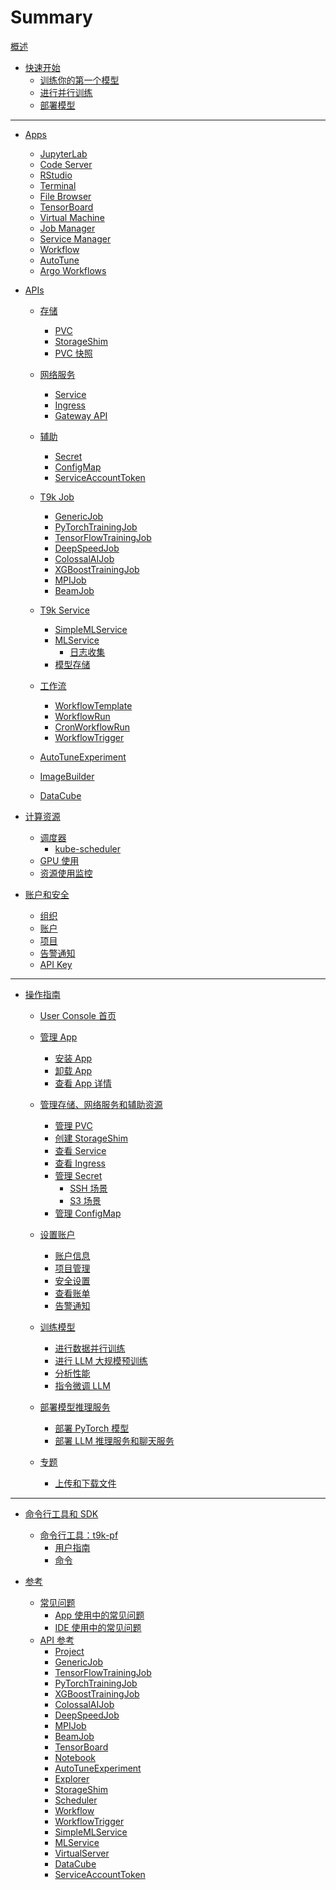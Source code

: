 # Summary

[概述](./overview.md)

* [快速开始](get-started/index.md)
    * [训练你的第一个模型](get-started/training-first-model.md)<!--在 notebook 完成训练-->
    * [进行并行训练](get-started/parallel-training.md)<!--使用 job 进行并行训练-->
    * [部署模型](get-started/deploy-model.md)<!--保存数据集和模型文件-->

---

* [Apps](app/index.md)
    * [JupyterLab](app/jupyterlab.md)
    * [Code Server](app/codeserver.md)
    * [RStudio](app/rstudio.md)
    * [Terminal](app/terminal.md)
    * [File Browser](app/filebrowser.md)
    * [TensorBoard](app/tensorboard.md)
    * [Virtual Machine](app/virtual-machine.md)
    * [Job Manager](app/job-manager.md)
    * [Service Manager](app/service-manager.md)
    * [Workflow](app/workflow.md)
    * [AutoTune](app/autotune.md)
    * [Argo Workflows](app/argo-workflows.md)
    <!-- * [PostgreSQL](app/postgresql.md) -->

* [APIs](api/index.md)

    * [存储](api/storage/index.md)
        * [PVC](api/storage/pvc.md)
        * [StorageShim](api/storage/storageshim.md)
        * [PVC 快照](api/storage/pvc-snapshot.md)

    * [网络服务](api/network/index.md)
        * [Service](api/network/service.md)
        * [Ingress](api/network/ingress.md)
        * [Gateway API](api/network/gateway-api.md)

    * [辅助](api/auxiliary/index.md)
        * [Secret](api/auxiliary/secret.md)
        * [ConfigMap](api/auxiliary/configmap.md)
        * [ServiceAccountToken](api/auxiliary/serviceaccounttoken.md)

    * [T9k Job](api/t9k-job/index.md)
        * [GenericJob](api/t9k-job/genericjob.md)
        * [PyTorchTrainingJob](api/t9k-job/pytorchtrainingjob.md)
        * [TensorFlowTrainingJob](api/t9k-job/tensorflowtrainingjob.md)
        * [DeepSpeedJob](api/t9k-job/deepspeedjob.md)
        * [ColossalAIJob](api/t9k-job/colossalaijob.md)
        * [XGBoostTrainingJob](api/t9k-job/xgboosttrainingjob.md)
        * [MPIJob](api/t9k-job/mpijob.md)
        * [BeamJob](api/t9k-job/beamjob.md)

    * [T9k Service](api/t9k-service/index.md)
        * [SimpleMLService](api/t9k-service/simplemlservice.md)
        * [MLService](api/t9k-service/mlservice.md)
            * [日志收集](api/t9k-service/mlservice-logger.md)
        * [模型存储](api/t9k-service/storage.md)

    * [工作流](api/workflow/index.md)
        * [WorkflowTemplate](api/workflow/workflowtemplate.md)
        * [WorkflowRun](api/workflow/workflowrun.md)
        * [CronWorkflowRun](api/workflow/cronworkflowrun.md)
        * [WorkflowTrigger](api/workflow/workflowtrigger.md)

    * [AutoTuneExperiment](api/autotuneexperiment.md)
    * [ImageBuilder](api/imagebuilder.md)
    * [DataCube](api/datacube.md)

* [计算资源](compute-resource/index.md)
    * [调度器](compute-resource/scheduler/index.md)
        * [kube-scheduler](compute-resource/scheduler/kube-scheduler.md)
    * [GPU 使用](compute-resource/gpu-usage.md)
    * [资源使用监控](compute-resource/resources-monitoring.md)
    <!-- * [资源回收](compute-resource/reclaim.md) -->

* [账户和安全](security/index.md)
    * [组织](security/organization.md)
    * [账户](security/account.md)
    * [项目](security/project.md)
    * [告警通知](security/alert.md)
    * [API Key](security/apikey.md)

---

* [操作指南](guide/index.md)

    * [User Console 首页](guide/homepage.md)

    * [管理 App](guide/manage-app/index.md)
        * [安装 App](guide/manage-app/install-app.md)
        * [卸载 App](guide/manage-app/uninstall-app.md)
        * [查看 App 详情](guide/manage-app/view-app-detail.md)

    * [管理存储、网络服务和辅助资源](guide/manage-storage-network-and-auxiliary/index.md)
        * [管理 PVC](guide/manage-storage-network-and-auxiliary/pvc.md)
        * [创建 StorageShim](guide/manage-storage-network-and-auxiliary/storageshim.md)
        * [查看 Service](guide/manage-storage-network-and-auxiliary/service.md)
        * [查看 Ingress](guide/manage-storage-network-and-auxiliary/ingress.md)
        * [管理 Secret](guide/manage-storage-network-and-auxiliary/secret.md)
            * [SSH 场景](guide/manage-storage-network-and-auxiliary/secret-ssh.md)
            * [S3 场景](guide/manage-storage-network-and-auxiliary/secret-s3.md)
            <!-- * [Docker 场景](guide/manage-storage-network-and-auxiliary/secret-docker.md) -->
        * [管理 ConfigMap](guide/manage-storage-network-and-auxiliary/configmap.md)

    * [设置账户](guide/account/index.md)
        * [账户信息](guide/account/view-profile.md)
        * [项目管理](guide/account/project-management.md)
        * [安全设置](guide/account/security-setting.md)
        * [查看账单](guide/account/view-bill.md)
        * [告警通知](guide/account/alert-notification.md)

    * [训练模型](guide/train-model/index.md)
        * [进行数据并行训练](guide/train-model/dp-training.md)
        * [进行 LLM 大规模预训练](guide/train-model/llm-large-scale-pretraining.md)
        * [分析性能](guide/train-model/profile.md)
        * [指令微调 LLM](guide/train-model/llm-instruction-tuning.md)

    * [部署模型推理服务](guide/deploy-model/index.md)
        * [部署 PyTorch 模型](guide/deploy-model/deploy-pytorch.md)
        * [部署 LLM 推理服务和聊天服务](guide/deploy-model/deploy-llm.md)

    * [专题](guide/theme/index.md)
        * [上传和下载文件](guide/theme/upload-and-download-file.md)
        <!-- [mlflow] -->
        <!-- [argo] -->
        <!-- [使用特定类型的 GPU] 不同厂商、不同型号 nodeselector -->

---

* [命令行工具和 SDK](tool/index.md)

    <!-- * [命令行工具：t9k](tool/cli-t9k/index.md)
        * [用户指南](tool/cli-t9k/guide.md)
        * [命令](tool/cli-t9k/commands.md) -->

    * [命令行工具：t9k-pf](tool/cli-t9k-pf/index.md)
        * [用户指南](tool/cli-t9k-pf/guide.md)
        * [命令](tool/cli-t9k-pf/commands.md)

    <!-- * [Python SDK：t9k](tool/python-sdk-t9k/index.md)
        * [用户指南](tool/python-sdk-t9k/guide.md)
        * [API](tool/python-sdk-t9k/api/index.md)
            * [t9k.ah](tool/python-sdk-t9k/api/t9k-ah.md)
            * [t9k.ah.core](tool/python-sdk-t9k/api/t9k-ah-core.md)
            * [t9k.config](tool/python-sdk-t9k/api/t9k-config.md)
            * [t9k.em](tool/python-sdk-t9k/api/t9k-em.md)
            * [t9k.tuner](tool/python-sdk-t9k/api/t9k-tuner.md) -->

    <!-- * [Codepack](tool/codepack/index.md)
        * [概念](tool/codepack/concepts.md)
        * [Codepack 定义](tool/codepack/definition.md)
        * [命令行工具](tool/codepack/cli.md)
        * [示例](tool/codepack/example.md) -->

* [参考](reference/index.md)
    * [常见问题](reference/faq/index.md)
        * [App 使用中的常见问题](reference/faq/faq-in-app-usage.md)
        * [IDE 使用中的常见问题](reference/faq/faq-in-ide-usage.md)
    * [API 参考](reference/api-reference/index.md)
        * [Project](reference/api-reference/project.md)
        * [GenericJob](reference/api-reference/genericjob.md)
        * [TensorFlowTrainingJob](reference/api-reference/tensorflowtrainingjob.md)
        * [PyTorchTrainingJob](reference/api-reference/pytorchtrainingjob.md)
        * [XGBoostTrainingJob](reference/api-reference/xgboosttrainingjob.md)
        * [ColossalAIJob](reference/api-reference/colossalaijob.md)
        * [DeepSpeedJob](reference/api-reference/deepspeedjob.md)
        * [MPIJob](reference/api-reference/mpijob.md)
        * [BeamJob](reference/api-reference/beamjob.md)
        * [TensorBoard](reference/api-reference/tensorboard.md)
        * [Notebook](reference/api-reference/notebook.md)
        * [AutoTuneExperiment](reference/api-reference/autotune.md)
        * [Explorer](reference/api-reference/explorer.md)
        * [StorageShim](reference/api-reference/storageshim.md)
        * [Scheduler](reference/api-reference/scheduler.md)
        * [Workflow](reference/api-reference/workflow.md)
        * [WorkflowTrigger](reference/api-reference/workflowtrigger.md)
        * [SimpleMLService](reference/api-reference/simplemlservice.md)
        * [MLService](reference/api-reference/mlservice.md)
        * [VirtualServer](reference/api-reference/virtualserver.md)
        * [DataCube](reference/api-reference/datacube.md)
        * [ServiceAccountToken](reference/api-reference/serviceaccounttoken.md)
